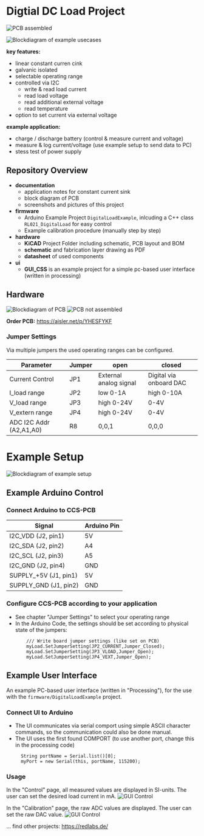 # Digtial DC Load Project

![PCB assembled](documentation/PCB-assembled1.jpg "PCB assembled")

![Blockdiagram of example usecases](documentation/CCS-Example-Usecases.png "Example Usecases")

**key features:**
- linear constant curren cink
- galvanic isolated
- selectable operating range
- controlled via I2C
	- write & read load current
	- read load voltage
	- read additional external voltage
	- read temperature 
- option to set current via external voltage

**example application:**
- charge / discharge battery (control & measure current and voltage)
- measure & log current/voltage (use example setup to send data to PC)
- stess test of power supply


## Repository Overview
- **documentation**
  - application notes for constant current sink 
  - block diagram of PCB
  - screenshots and pictures of this project
- **firmware**
  - Arduino Example Project `DigitalLoadExample`, inlcuding a C++ class `RL021_DigitalLoad` for easy control
  - Example calibration procedure (manually step by step)
- **hardware**
  - **KiCAD** Project Folder including schematic, PCB layout and BOM
  - **schematic** and fabrication layer drawing as PDF
  - **datasheet** of used components
- **ui**
  - **GUI_CSS** is an example project for a simple pc-based user interface (written in processing)


## Hardware
![Blockdiagram of PCB](documentation/CCS-Blockdiagram.png "Blockdiagram")
![PCB not assembled](documentation/PCB-raw.jpg "PCB not assembled")

**Order PCB:** https://aisler.net/p/YHESFYKF

### Jumper Settings
Via multiple jumpers the used operating ranges can be configured.

| Parameter | Jumper | open | closed |
| -- | -- | -- | -- |
| Current Control | JP1 | External analog signal | Digital via onboard DAC |
| I_load range | JP2 | low 0-1A | high 0-10A |
| V_load range | JP3 | high 0-24V | 0-4V |
| V_extern range | JP4 | high 0-24V | 0-4V |
| ADC I2C Addr (A2,A1,A0)| R8 | 0,0,1 | 0,0,0 |

# Example Setup
![Blockdiagram of example setup](documentation/CCS-Example-Setup.png "Example Setup")

## Example Arduino Control

### Connect Arduino to CCS-PCB
| Signal      	| Arduino Pin    |
|---------------|-------|
| I2C_VDD (J2, pin1)    	| 5V 	|
| I2C_SDA (J2, pin2) 		| A4    |
| I2C_SCL (J2, pin3)    	| A5 	|
| I2C_GND (J2, pin4)    	| GND 	|
| SUPPLY_+5V (J1, pin1)    	| 5V 	|
| SUPPLY_GND (J1, pin2)    	| GND 	|

### Configure CCS-PCB according to your application
- See chapter "Jumper Settings" to select your operating range
- In the Arduino Code, the settings should be set according to physical state of the jumpers:
	```
		/// Write board jumper settings (like set on PCB)
		myLoad.SetJumperSetting(JP2_CURRENT,Jumper_Closed);
		myLoad.SetJumperSetting(JP3_VLOAD,Jumper_Open);
		myLoad.SetJumperSetting(JP4_VEXT,Jumper_Open);  
	```


## Example User Interface
An example PC-based user interface (written in "Processing"), for the use with the `firmware/DigitalLoadExample` project.

### Connect UI to Arduino ###
- The UI communicates via serial comport using simple ASCII character commands, so the communication could also be done manual.  
- The UI uses the first found COMPORT (to use another port, change this in the processing code)
	````
	  String portName = Serial.list()[0];
	  myPort = new Serial(this, portName, 115200);
	````
### Usage ###
In the "Control" page, all measured values are displayed in SI-units. The user can set the desired load current in mA.
![GUI Control](documentation/GUI-CCS-Control.png "GUI Control")

In the "Calibration" page, the raw ADC values are displayed. The user can set the raw DAC value.
![GUI Control](documentation/GUI-CCS-Calibration.png "GUI Calibration")



... find other projects: https://redlabs.de/